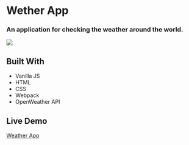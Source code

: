 # Wether App
<h3>An application for checking the weather around the world.</h3>
<img src=https://user-images.githubusercontent.com/101836132/183474805-6ba48a6f-cfb5-4448-8844-2fa5188d4669.png>

<h2>Built With</h2>
<ul>
  <li>Vanilla JS</li>
  <li>HTML</li>
  <li>CSS</li>
  <li>Webpack</li>
  <li>OpenWeather API</li>
</ul>
<h2>Live Demo</h2>
<a href=https://chrleal.github.io/weather-app/>Weather App</a>
